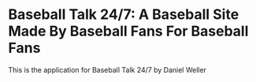 # Baseball Talk 24/7: A Baseball Site Made By Baseball Fans For Baseball Fans

This is the application for Baseball Talk 24/7 by Daniel Weller
